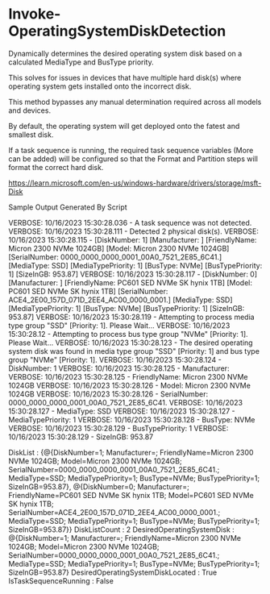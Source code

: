 # Invoke-OperatingSystemDiskDetection
Dynamically determines the desired operating system disk based on a calculated MediaType and BusType priority.

This solves for issues in devices that have multiple hard disk(s) where operating system gets installed onto the incorrect disk.

This method bypasses any manual determination required across all models and devices.

By default, the operating system will get deployed onto the fatest and smallest disk.

If a task sequence is running, the required task sequence variables (More can be added) will be configured so that the Format and Partition steps will format the correct hard disk.

https://learn.microsoft.com/en-us/windows-hardware/drivers/storage/msft-Disk

Sample Output Generated By Script

VERBOSE: 10/16/2023 15:30:28.036 - A task sequence was not detected.
VERBOSE: 10/16/2023 15:30:28.111 - Detected 2 physical disk(s).
VERBOSE: 10/16/2023 15:30:28.115 - [DiskNumber: 1] [Manufacturer: ] [FriendlyName: Micron 2300 NVMe 1024GB] [Model: Micron 2300 NVMe 1024GB] [SerialNumber: 0000_0000_0000_0001_00A0_7521_2E85_6C41.] [MediaType: SSD] [MediaTypePriority: 1] [BusType: NVMe] [BusTypePriority: 1] [SizeInGB: 953.87]
VERBOSE: 10/16/2023 15:30:28.117 - [DiskNumber: 0] [Manufacturer: ] [FriendlyName: PC601 SED NVMe SK hynix 1TB] [Model: PC601 SED NVMe SK hynix 1TB] [SerialNumber: ACE4_2E00_157D_071D_2EE4_AC00_0000_0001.] [MediaType: SSD] [MediaTypePriority: 1] [BusType: NVMe] [BusTypePriority: 1] [SizeInGB: 953.87]
VERBOSE: 10/16/2023 15:30:28.119 - Attempting to process media type group "SSD" [Priority: 1]. Please Wait...
VERBOSE: 10/16/2023 15:30:28.12 - Attempting to process bus type group "NVMe" [Priority: 1]. Please Wait...
VERBOSE: 10/16/2023 15:30:28.123 - The desired operating system disk was found in media type group "SSD" [Priority: 1] and bus type group "NVMe" [Priority: 1].
VERBOSE: 10/16/2023 15:30:28.124 - DiskNumber: 1
VERBOSE: 10/16/2023 15:30:28.125 - Manufacturer: 
VERBOSE: 10/16/2023 15:30:28.125 - FriendlyName: Micron 2300 NVMe 1024GB
VERBOSE: 10/16/2023 15:30:28.126 - Model: Micron 2300 NVMe 1024GB
VERBOSE: 10/16/2023 15:30:28.126 - SerialNumber: 0000_0000_0000_0001_00A0_7521_2E85_6C41.
VERBOSE: 10/16/2023 15:30:28.127 - MediaType: SSD
VERBOSE: 10/16/2023 15:30:28.127 - MediaTypePriority: 1
VERBOSE: 10/16/2023 15:30:28.128 - BusType: NVMe
VERBOSE: 10/16/2023 15:30:28.129 - BusTypePriority: 1
VERBOSE: 10/16/2023 15:30:28.129 - SizeInGB: 953.87


DiskList                          : {@{DiskNumber=1; Manufacturer=; FriendlyName=Micron 2300 NVMe 1024GB; Model=Micron 2300 NVMe 1024GB; 
                                    SerialNumber=0000_0000_0000_0001_00A0_7521_2E85_6C41.; MediaType=SSD; MediaTypePriority=1; BusType=NVMe; BusTypePriority=1; SizeInGB=953.87}, 
                                    @{DiskNumber=0; Manufacturer=; FriendlyName=PC601 SED NVMe SK hynix 1TB; Model=PC601 SED NVMe SK hynix 1TB; 
                                    SerialNumber=ACE4_2E00_157D_071D_2EE4_AC00_0000_0001.; MediaType=SSD; MediaTypePriority=1; BusType=NVMe; BusTypePriority=1; SizeInGB=953.87}}
DiskListCount                     : 2
DesiredOperatingSystemDisk        : @{DiskNumber=1; Manufacturer=; FriendlyName=Micron 2300 NVMe 1024GB; Model=Micron 2300 NVMe 1024GB; 
                                    SerialNumber=0000_0000_0000_0001_00A0_7521_2E85_6C41.; MediaType=SSD; MediaTypePriority=1; BusType=NVMe; BusTypePriority=1; SizeInGB=953.87}
DesiredOperatingSystemDiskLocated : True
IsTaskSequenceRunning             : False
